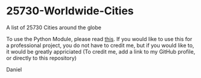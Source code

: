 # 25730-Worldwide-Cities
A list of 25730 Cities around the globe

To use the Python Module, please read [this](https://github.com/danielhamen/25730-Worldwide-Cities/blob/main/Python/Usage.md). If you would like to use this for a professional project, you do not have to credit me, but if you would like to, it would be greatly appriciated (To credit me, add a link to my GitHub profile, or directly to this repository)


Daniel
